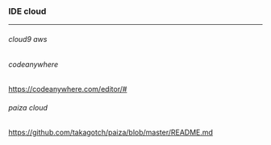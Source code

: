 ### IDE cloud
---

###### cloud9 aws



###### codeanywhere
https://codeanywhere.com/editor/#

###### paiza cloud
https://github.com/takagotch/paiza/blob/master/README.md



```
```

```
```

```
```


